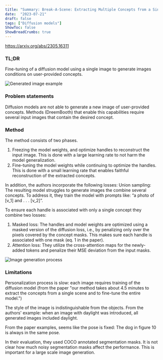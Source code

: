 ```yaml
---
title: "Summary: Break-A-Scene: Extracting Multiple Concepts from a Single Image"
date:  "2023-07-21"
draft: false
tags: ["Diffusion models"] 
ShowToc: false
ShowBreadCrumbs: true
---
```

<https://arxiv.org/abs/2305.16311>

### TL;DR
Fine-tuning of a diffusion model using a single image to generate images conditions on user-provided concepts.

![Generated image example](/posts/20230721_break_a_scene/eval.jpg#center)

### Problem statements
Diffusion models are not able to generate a new image of user-provided concepts. Methods (DreemBooth) that enable this capabilities require several input images that contain the desired concept.

### Method
The method consists of two phases.
1. Freezing the model weights, and optimize handles to reconstruct the input image. This is done with a large learning rate to not harm the model generalization.
2. Fine-tuning the model weights while continuing to optimize the handles. This is done with a small learning rate that enables faithful reconstruction of the extracted concepts.

In addition, the authors incorporate the following losses:
Union sampling: The resulting model struggles to generate images the combine several concepts. To address it, they train the model with prompts like: “a photo of [v_1] and . . . [v_2]”.

To ensure each handle is associated with only a single concept they combine two losses:
1. Masked loss: The handles and model weights are optimized using a masked version of the diffusion loss, i.e., by penalizing only over the pixels covered by the concept masks. This makes sure each handle is associated with one mask (eq. 1 in the paper).
2. Attention loss: They utilize the cross-attention maps for the newly-added tokens and penalize their MSE deviation from the input masks.

![Image generation process](/posts/20230721_break_a_scene/method.jpg#center)

### Limitations
Personalization process is slow: each image requires training of the diffusion model (from the paper "our method takes about 4.5 minutes to extract the concepts from a single scene and to fine-tune the entire model.")

The style of the image is indistinguishable from the objects. From the authors' example: when an image with daylight was introduced, all generated images included daylight.

From the paper examples, seems like the pose is fixed: The dog in figure 10 is always in the same pose.

In their evaluation, they used COCO annotated segmentation masks. It is not clear how much noisy segmentation masks affect the performance. This is important for a large scale image generation.